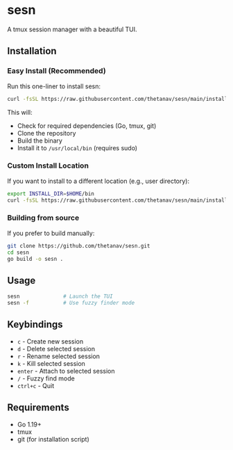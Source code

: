 # sesn

A tmux session manager with a beautiful TUI.

## Installation

### Easy Install (Recommended)

Run this one-liner to install sesn:

```bash
curl -fsSL https://raw.githubusercontent.com/thetanav/sesn/main/install.sh | bash
```

This will:

- Check for required dependencies (Go, tmux, git)
- Clone the repository
- Build the binary
- Install it to `/usr/local/bin` (requires sudo)

### Custom Install Location

If you want to install to a different location (e.g., user directory):

```bash
export INSTALL_DIR=$HOME/bin
curl -fsSL https://raw.githubusercontent.com/thetanav/sesn/main/install.sh | bash
```

### Building from source

If you prefer to build manually:

```bash
git clone https://github.com/thetanav/sesn.git
cd sesn
go build -o sesn .
```

## Usage

```bash
sesn              # Launch the TUI
sesn -f           # Use fuzzy finder mode
```

## Keybindings

- `c` - Create new session
- `d` - Delete selected session
- `r` - Rename selected session
- `k` - Kill selected session
- `enter` - Attach to selected session
- `/` - Fuzzy find mode
- `ctrl+c` - Quit

## Requirements

- Go 1.19+
- tmux
- git (for installation script)

